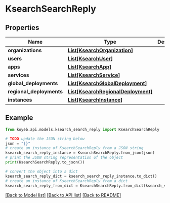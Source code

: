 # KsearchSearchReply


## Properties

Name | Type | Description | Notes
------------ | ------------- | ------------- | -------------
**organizations** | [**List[KsearchOrganization]**](KsearchOrganization.md) |  | [optional] 
**users** | [**List[KsearchUser]**](KsearchUser.md) |  | [optional] 
**apps** | [**List[KsearchApp]**](KsearchApp.md) |  | [optional] 
**services** | [**List[KsearchService]**](KsearchService.md) |  | [optional] 
**global_deployments** | [**List[KsearchGlobalDeployment]**](KsearchGlobalDeployment.md) |  | [optional] 
**regional_deployments** | [**List[KsearchRegionalDeployment]**](KsearchRegionalDeployment.md) |  | [optional] 
**instances** | [**List[KsearchInstance]**](KsearchInstance.md) |  | [optional] 

## Example

```python
from koyeb.api.models.ksearch_search_reply import KsearchSearchReply

# TODO update the JSON string below
json = "{}"
# create an instance of KsearchSearchReply from a JSON string
ksearch_search_reply_instance = KsearchSearchReply.from_json(json)
# print the JSON string representation of the object
print(KsearchSearchReply.to_json())

# convert the object into a dict
ksearch_search_reply_dict = ksearch_search_reply_instance.to_dict()
# create an instance of KsearchSearchReply from a dict
ksearch_search_reply_from_dict = KsearchSearchReply.from_dict(ksearch_search_reply_dict)
```
[[Back to Model list]](../README.md#documentation-for-models) [[Back to API list]](../README.md#documentation-for-api-endpoints) [[Back to README]](../README.md)


